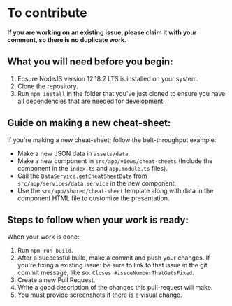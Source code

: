 # To contribute

**If you are working on an existing issue, please claim it with your comment, so there is no duplicate work.**

## What you will need before you begin:

1. Ensure NodeJS version 12.18.2 LTS is installed on your system.
2. Clone the repository.
3. Run `npm install` in the folder that you've just cloned to ensure you have all dependencies that are needed for development.

## Guide on making a new cheat-sheet:

If you're making a new cheat-sheet; follow the belt-throughput example:
* Make a new JSON data in `assets/data`.
* Make a new component in `src/app/views/cheat-sheets` (Include the component in the `index.ts` and `app.module.ts` files).
* Call the `DataService.getCheatSheetData` from `src/app/services/data.service` in the new component.
* Use the `src/app/shared/cheat-sheet` template along with data in the component HTML file to customize the presentation.

## Steps to follow when your work is ready:

When your work is done:
1. Run `npm run build`.
2. After a successful build, make a commit and push your changes. If you're fixing a existing issue: be sure to link to that issue in the git commit message, like so: `Closes #issueNumberThatGetsFixed`.
3. Create a new Pull Request.
4. Write a good description of the changes this pull-request will make.
5. You must provide screenshots if there is a visual change.
